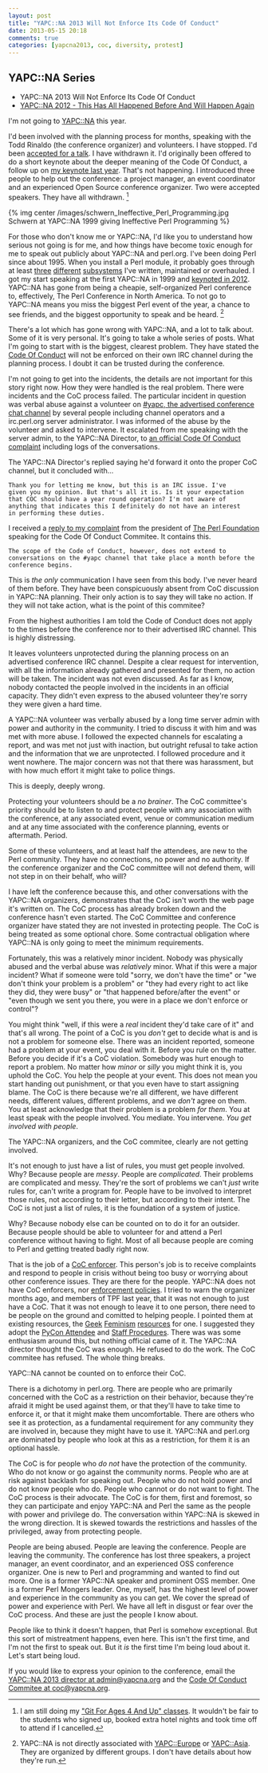 ```yaml
---
layout: post
title: "YAPC::NA 2013 Will Not Enforce Its Code Of Conduct"
date: 2013-05-15 20:18
comments: true
categories: [yapcna2013, coc, diversity, protest]
---
```


## YAPC::NA Series
* YAPC::NA 2013 Will Not Enforce Its Code Of Conduct
* [YAPC::NA 2012 - This Has All Happened Before And Will Happen Again](/2013/05/16/yapcna-2012-poor-director-behavior/)

I'm not going to [YAPC::NA](http://www.yapcna.org/yn2013/) this year.

I'd been involved with the planning process for months, speaking with
the Todd Rinaldo (the conference organizer) and volunteers.  I have stopped.  I'd been [accepted for a talk](http://www.yapcna.org/yn2013/talk/4664).  I have withdrawn it.
I'd originally been offered to do a short keynote about the deeper
meaning of the Code Of Conduct, a follow up on [my keynote last year](https://www.youtube.com/watch?v=TAOxGjNbp_Y).  That's not
happening.  I introduced three people to help out the conference: a
project manager, an event coordinator and an experienced Open Source
conference organizer.  Two were accepted speakers.  They have all
withdrawn. [^1]

<!-- more -->

{% img center /images/schwern_Ineffective_Perl_Programming.jpg Schwern at YAPC::NA 1999 giving Ineffective Perl Programming %}

For those who don't know me or YAPC::NA, I'd like you to understand
how serious not going is for me, and how things have
become toxic enough for me to speak out publicly about YAPC::NA and
perl.org.  I've been doing Perl since about 1995.  When you install a
Perl module, it probably goes through at least
[three](https://metacpan.org/module/Test::Harness)
[different](https://metacpan.org/module/Test::More)
[subsystems](https://metacpan.org/module/ExtUtils::MakeMaker) I've
written, maintained or overhauled.  I got my start speaking at the
first YAPC::NA in 1999 and [keynoted in 2012](https://www.youtube.com/watch?v=TAOxGjNbp_Y).  YAPC::NA has gone from being a cheapie, self-organized
Perl conference to, effectively, The Perl Conference in North America.
To not go to YAPC::NA means you miss the biggest Perl event of the
year, a chance to see friends, and the biggest opportunity to speak and be heard. [^2]

There's a lot which has gone wrong with YAPC::NA, and a lot to talk
about.  Some of it is very personal.  It's going to take a whole
series of posts.  What I'm going to start with is the biggest,
clearest problem.  They have stated the [Code Of Conduct](http://www.yapcna.org/yn2013/code-of-conduct.html) will not be
enforced on their own IRC channel during the planning process.  I doubt it can be trusted
during the conference.

I'm not going to get into the incidents, the details are not important
for this story right now.  How they were handled is the real problem.
There were incidents and the CoC process failed.  The particular
incident in question was verbal abuse against a volunteer on [#yapc, the advertised conference chat channel](http://www.yapcna.org/yn2013/wiki?node=WebchatIRC) by several
people including channel operators and a irc.perl.org server
administrator.  I was informed of the abuse by the volunteer and asked
to intervene.  It escalated from me speaking with the server admin, to
the YAPC::NA Director, to [an official Code Of Conduct complaint](/static/yapc2013-coc-complaint1.txt) including logs of the
conversations.

The YAPC::NA Director's replied saying he'd forward it onto the proper
CoC channel, but it concluded with...

    Thank you for letting me know, but this is an IRC issue. I've
    given you my opinion. But that's all it is. Is it your expectation
    that COC should have a year round operation? I'm not aware of
    anything that indicates this I definitely do not have an interest
    in performing these duties.

I received a [reply to my complaint](/static/yapc2013-coccom-reply1.txt) from
the president of [The Perl Foundation](http://www.perlfoundation.org/) speaking for the
Code Of Conduct Commitee.  It contains this.

    The scope of the Code of Conduct, however, does not extend to
    conversations on the #yapc channel that take place a month before the
    conference begins.

This is *the only* communication I have seen from this body.  I've
never heard of them before.  They have been conspicuously absent from
CoC discussion in YAPC::NA planning.  Their only action is to say they
will take no action.  If they will not take action, what is the point
of this commitee?

From the highest authorities I am told the Code of Conduct does not
apply to the times before the conference nor to their advertised IRC
channel.  This is highly distressing.

It leaves volunteers unprotected during the planning process on an
advertised conference IRC channel.  Despite a clear request for
intervention, with all the information already gathered and presented
for them, no action will be taken.  The incident was not even
discussed.  As far as I know, nobody contacted the people involved in
the incidents in an official capacity.  They didn't even express to
the abused volunteer they're sorry they were given a hard time.

A YAPC::NA volunteer was verbally abused by a long time server admin
with power and authority in the community.  I tried to discuss it with
him and was met with more abuse.  I followed the expected channels for
escalating a report, and was met not just with inaction, but outright
refusal to take action and the information that we are unprotected.  I
followed procedure and it went nowhere.  The major concern was not
that there was harassment, but with how much effort it might take to
police things.

This is deeply, deeply wrong.

Protecting your volunteers should be a *no brainer*.  The CoC
committee's priority should be to listen to and protect people with
any association with the conference, at any associated event, venue or
communication medium and at any time associated with the conference
planning, events or aftermath.  Period.

Some of these volunteers, and at least half the attendees, are new to
the Perl community.  They have no connections, no power and no
authority.  If the conference organizer and the CoC committee will not
defend them, will not step in on their behalf, who will?

I have left the conference because this, and other conversations with
the YAPC::NA organizers, demonstrates that the CoC isn't worth the web
page it's written on.  The CoC process has already broken down and the
conference hasn't even started.  The CoC Committee and conference
organizer have stated they are not invested in protecting people.  The
CoC is being treated as some optional chore.  Some contractual
obligation where YAPC::NA is only going to meet the minimum
requirements.

Fortunately, this was a relatively minor incident.  Nobody was
physically abused and the verbal abuse was *relatively* minor.  What
if this were a major incident?  What if someone were told "sorry, we
don't have the time" or "we don't think your problem is a problem" or
"they had every right to act like they did, they were busy" or "that
happened before/after the event" or "even though we sent you there,
you were in a place we don't enforce or control"?

You might think "well, if this were a *real* incident they'd take care
of it" and that's all wrong.  The point of a CoC is you *don't* get to
decide what is and is not a problem for someone else.  There was an
incident reported, someone had a problem at your event, you deal with
it.  Before you rule on the matter.  Before you decide if it's a CoC
violation.  Somebody was hurt enough to report a problem.  No matter
how *minor* or *silly* you might think it is, you uphold the CoC.  You
help the people at your event.  This does not mean you start handing
out punishment, or that you even have to start assigning blame.  The
CoC is there because we're all different, we have different needs,
different values, different problems, and we *don't* agree on them.
You at least acknowledge that their problem is a problem *for them*.
You at least speak with the people involved.  You mediate.  You
intervene.  *You get involved with people*.

The YAPC::NA organizers, and the CoC commitee, clearly are not getting involved.

It's not enough to just have a list of rules, you must get people
involved.  Why?  Because people are *messy*.  People are
*complicated*.  Their problems are complicated and messy.  They're the
sort of problems we can't *just* write rules for, can't write a
program for.  People have to be involved to interpret those rules, not
according to their letter, but according to their intent.  The CoC is
not just a list of rules, it is the foundation of a system of justice.

Why?  Because nobody else can be counted on to do it for an outsider.
Because people should be able to volunteer for and attend a Perl
conference without having to fight.  Most of all because people are
coming to Perl and getting treated badly right now.

That is the job of a [CoC enforcer](http://geekfeminism.wikia.com/wiki/Conference_anti-harassment/Duty_officer).
This person's job is to receive complaints and respond to people in
crisis without being too busy or worrying about other conference
issues.  They are there for the people.  YAPC::NA does not have CoC
enforcers, nor [enforcement policies](http://geekfeminism.wikia.com/wiki/Conference_anti-harassment/Policy_resources).
I tried to warn the organizer months ago, and members of TPF last
year, that it was not enough to just have a CoC.  That it was not
enough to leave it to one person, there need to be people on the
ground and comitted to helping people.  I pointed them at existing
resources, the
[Geek](http://geekfeminism.wikia.com/wiki/Conference_anti-harassment/Policy)
[Feminism](http://geekfeminism.wikia.com/wiki/Conference_anti-harassment/Policy_resources)
[resources](http://geekfeminism.wikia.com/wiki/Conference_anti-harassment/Duty_officer)
for one.  I suggested they adopt the [PyCon Attendee](https://github.com/python/pycon-code-of-conduct/blob/master/Attendee%20Procedure%20for%20incident%20handling.md)
and [Staff Procedures](https://github.com/python/pycon-code-of-conduct/blob/master/Staff%20Procedure%20for%20incident%20handling.md).
There was was some enthusiasm around this, but nothing official came
of it.  The YAPC::NA director thought the CoC was enough.  He refused
to do the work.  The CoC commitee has refused.  The whole thing
breaks.

YAPC::NA cannot be counted on to enforce their CoC.

There is a dichotomy in perl.org.  There are people who are primarily
concerned with the CoC as a restriction on their behavior, because
they're afraid it might be used against them, or that they'll have to
take time to enforce it, or that it might make them uncomfortable.
There are others who see it as protection, as a fundamental
requirement for any community they are involved in, because they might
have to use it.  YAPC::NA and perl.org are dominated by people who
look at this as a restriction, for them it is an optional hassle.

The CoC is for people who *do not* have the protection of the
community.  Who do not know or go against the community norms.  People
who are at risk against backlash for speaking out.  People who do not
hold power and do not know people who do.  People who cannot or do not
want to fight.  The CoC process is their advocate.  The CoC is for
them, first and foremost, so they can participate and enjoy YAPC::NA
and Perl the same as the people with power and privilege do.  The
conversation within YAPC::NA is skewed in the wrong direction.  It is
skewed towards the restrictions and hassles of the privileged, away
from protecting people.

People are being abused.  People are leaving the conference.  People
are leaving the community. The conference has lost three speakers, a
project manager, an event coordinator, and an experienced OSS
conference organizer.  One is new to Perl and programming and wanted
to find out more.  One is a former YAPC::NA speaker and prominent OSS
member.  One is a former Perl Mongers leader.  One, myself, has the
highest level of power and experience in the community as you can get.
We cover the spread of power and experience with Perl.  We have all
left in disgust or fear over the CoC process.  And these are just the
people I know about.

People like to think it doesn't happen, that Perl is somehow
exceptional.  But this sort of mistreatment happens, even here.  This
isn't the first time, and I'm not the first to speak out.  But it *is*
the first time I'm being loud about it.  Let's start being loud.

If you would like to express your opinion to the conference, email the [YAPC::NA 2013 director at admin@yapcna.org](mailto:admin@yapcna.org) and the [Code Of Conduct Commitee at coc@yapcna.org](mailto:coc@yapcna.org).

[^1]: I am still doing my ["Git For Ages 4 And Up" classes](http://www.yapcna.org/yn2013/training.html#git1). It wouldn't be fair to the students who signed up, booked extra hotel nights and took time off to attend if I cancelled.

[^2]: YAPC::NA is not directly associated with [YAPC::Europe](http://www.yapceurope.org/) or [YAPC::Asia](http://yapcasia.org/).  They are organized by different groups.  I don't have details about how they're run.

